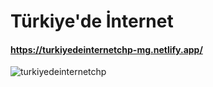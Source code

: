 # Türkiye'de İnternet
#### https://turkiyedeinternetchp-mg.netlify.app/
![turkiyedeinternetchp](https://user-images.githubusercontent.com/85064536/169529333-577d1685-35f6-41be-be81-358077e9d850.jpg)
